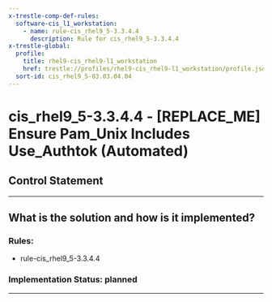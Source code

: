 ```yaml
---
x-trestle-comp-def-rules:
  software-cis_l1_workstation:
    - name: rule-cis_rhel9_5-3.3.4.4
      description: Rule for cis_rhel9_5-3.3.4.4
x-trestle-global:
  profile:
    title: rhel9-cis_rhel9-l1_workstation
    href: trestle://profiles/rhel9-cis_rhel9-l1_workstation/profile.json
  sort-id: cis_rhel9_5-03.03.04.04
---
```


# cis_rhel9_5-3.3.4.4 - \[REPLACE_ME\] Ensure Pam_Unix Includes Use_Authtok (Automated)

## Control Statement

______________________________________________________________________

## What is the solution and how is it implemented?

<!-- For implementation status enter one of: implemented, partial, planned, alternative, not-applicable -->

<!-- Note that the list of rules under ### Rules: is read-only and changes will not be captured after assembly to JSON -->

<!-- Add control implementation description here for control: cis_rhel9_5-3.3.4.4 -->

### Rules:

  - rule-cis_rhel9_5-3.3.4.4

### Implementation Status: planned

______________________________________________________________________
